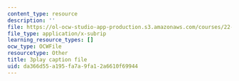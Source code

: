 ```yaml
---
content_type: resource
description: ''
file: https://ol-ocw-studio-app-production.s3.amazonaws.com/courses/22-01-introduction-to-nuclear-engineering-and-ionizing-radiation-fall-2016/da366d55a195fa7a9fa12a6610f69944_mJ54DfN95Zo.srt
file_type: application/x-subrip
learning_resource_types: []
ocw_type: OCWFile
resourcetype: Other
title: 3play caption file
uid: da366d55-a195-fa7a-9fa1-2a6610f69944
---
```

